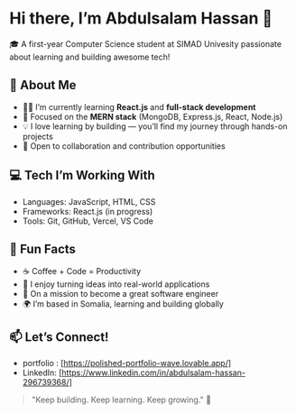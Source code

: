 # Hi there, I’m Abdulsalam Hassan 👋

🎓 A first-year Computer Science student at SIMAD Univesity passionate about learning and building awesome tech!

## 🚀 About Me
- 🧑‍💻 I’m currently learning **React.js** and **full-stack development**
- 🔭 Focused on the **MERN stack** (MongoDB, Express.js, React, Node.js)
- 💡 I love learning by building — you’ll find my journey through hands-on projects
- 🤝 Open to collaboration and contribution opportunities

## 💻 Tech I’m Working With
- Languages: JavaScript, HTML, CSS
- Frameworks: React.js (in progress)
- Tools: Git, GitHub, Vercel, VS Code

## 🌟 Fun Facts
- ☕ Coffee + Code = Productivity
- 🧠 I enjoy turning ideas into real-world applications
- 🎯 On a mission to become a great software engineer
- 🌍 I’m based in Somalia, learning and building globally

## 📫 Let’s Connect!
- portfolio : [https://polished-portfolio-wave.lovable.app/]
- LinkedIn: [https://www.linkedin.com/in/abdulsalam-hassan-296739368/]

> "Keep building. Keep learning. Keep growing." 🚀
